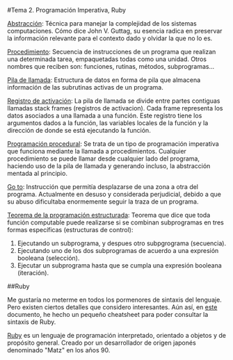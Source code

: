 #Tema 2. Programación Imperativa, Ruby

[Abstracción]: Técnica para manejar la complejidad de los sistemas computaciones. Cómo dice John V. Guttag, su esencia radica en preservar la información relevante para el contexto dado y olvidar la que no lo es.

[Procedimiento]: Secuencia de instrucciones de un programa que realizan una determinada tarea, empaquetadas todas como una unidad. Otros nombres que reciben son: funciones, rutinas, métodos, subprogramas... 

[Pila de llamada]: Estructura de datos en forma de pila que almacena información de las subrutinas activas de un programa.

[Registro de activación]: La pila de llamada se divide entre partes contiguas llamadas stack frames (registros de activacion). Cada frame representa los datos asociados a una llamada a una función. Este registro tiene los argumentos dados a la función, las variables locales de la función y la dirección de donde se está ejecutando la función. 

[Programación procedural]: Se trata de un tipo de programación imperativa que funciona mediante la llamada a procedimientos. Cualquier procedimiento se puede llamar desde cualquier lado del programa, haciendo uso de la pila de llamada y generando incluso, la abstracción mentada al principio.

[Go to]: Instrucción que permitía desplazarse de una zona a otra del programa. Actualmente en desuso y considerada perjudicial, debido a que su abuso dificultaba enormemente seguir la traza de un programa.

[Teorema de la programación estructurada]: Teorema que dice que toda función computable puede realizarse si se combinan subprogramas en tres formas específicas (estructuras de control):
1. Ejecutando un subprograma, y despues otro subpgrograma (secuencia).
2. Ejecutando uno de los dos subprogramas de acuerdo a una expresión booleana (selección).
3. Ejecutar un subprograma hasta que se cumpla una expresión booleana (iteración).

##Ruby

Me gustaría no meterme en todos los pormenores de sintaxis del lenguaje. Pero existen ciertos detalles que considero interesantes.
Aún así, en [este] documento, he hecho un pequeño cheatsheet para poder consultar la sintaxis de Ruby.

[Ruby] es un lenguaje de programación interpretado, orientado a objetos y de propósito general. Creado por un desarrollador de origen japonés denominado "Matz" en los años 90.







[Abstracción]: https://en.wikipedia.org/wiki/Abstraction_%28computer_science%29
[Procedimiento]: https://en.wikipedia.org/wiki/Subroutine
[Pila de llamada]: https://en.wikipedia.org/wiki/Call_stack
[Registro de activación]: ftp://ftp.gnu.org/old-gnu/Manuals/gdb/html_node/gdb_41.html
[Go to]: https://en.wikipedia.org/wiki/Goto#Criticism
[Teorema de la programación estructurada]: https://en.wikipedia.org/wiki/Structured_program_theorem
[Ruby]: https://www.ruby-lang.org/es/
[este]: (https://github.com/aabreuglez/ProgramingParadigmsandLanguages/blob/master/RubyCheatsheet.md)
[Programación procedural]: https://en.wikipedia.org/wiki/Procedural_programming
